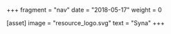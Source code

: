 +++
fragment = "nav"
date = "2018-05-17"
weight = 0

[asset]
  image = "resource_logo.svg"
  text = "Syna"
+++
